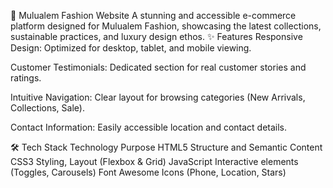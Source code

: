 👗 Mulualem Fashion Website
A stunning and accessible e-commerce platform designed for Mulualem Fashion, 
showcasing the latest collections, sustainable practices, and luxury design ethos.
✨ Features
Responsive Design: Optimized for desktop, tablet, and mobile viewing.

Customer Testimonials: Dedicated section for real customer stories and ratings.

Intuitive Navigation: Clear layout for browsing categories (New Arrivals, Collections, Sale).

Contact Information: Easily accessible location and contact details.

   🛠️ Tech Stack
          Technology	   Purpose
          HTML5	          Structure and Semantic Content
          CSS3          	Styling, Layout (Flexbox & Grid)
          JavaScript	    Interactive elements (Toggles, Carousels)
         Font Awesome    	Icons (Phone, Location, Stars)
